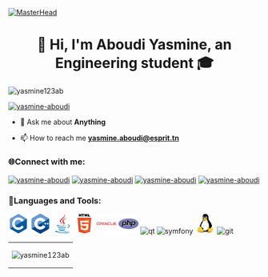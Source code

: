[![MasterHead](https://miro.medium.com/v2/resize:fit:1400/1*i8-u-V8LTTbQwTeUwLI_BQ.gif)](https://www.linkedin.com/in/yasmine-aboudi/)
<h1 align="center">👋 Hi, I'm Aboudi Yasmine, an Engineering student 🎓 </h1>

<p align="left"> <img src="https://komarev.com/ghpvc/?username=yasmine123ab&label=Profile%20views&color=0e75b6&style=flat" alt="yasmine123ab" /> </p>

<p align="left"> <a href="https://www.linkedin.com/in/yasmine-aboudi/" target="blank"><img src="https://img.shields.io/twitter/follow/yasmine-aboudi?logo=twitter&style=for-the-badge" alt="yasmine-aboudi" /></a> </p>

- 💬 Ask me about **Anything**

- 📫 How to reach me **yasmine.aboudi@esprit.tn**


<h3 align="left">🌐Connect with me:</h3>
<p align="left">
<a href="https://twitter.com/yasmine-aboudi" target="blank"><img align="center" src="https://raw.githubusercontent.com/rahuldkjain/github-profile-readme-generator/master/src/images/icons/Social/twitter.svg" alt="yasmine-aboudi" height="30" width="40" /></a>
<a href="https://linkedin.com/in/yasmine-aboudi" target="blank"><img align="center" src="https://raw.githubusercontent.com/rahuldkjain/github-profile-readme-generator/master/src/images/icons/Social/linked-in-alt.svg" alt="yasmine-aboudi" height="30" width="40" /></a>
<a href="https://fb.com/yasmine-aboudiiiiiii" target="blank"><img align="center" src="https://raw.githubusercontent.com/rahuldkjain/github-profile-readme-generator/master/src/images/icons/Social/facebook.svg" alt="yasmine-aboudi" height="30" width="40" /></a>
<a href="https://instagram.com/yasmine-aboudi" target="blank"><img align="center" src="https://raw.githubusercontent.com/rahuldkjain/github-profile-readme-generator/master/src/images/icons/Social/instagram.svg" alt="yasmine-aboudi" height="30" width="40" /></a>
</p>

<h3 align="left">🔧Languages and Tools:</h3>
<p align="left"> <img src="https://raw.githubusercontent.com/devicons/devicon/master/icons/c/c-original.svg" alt="c" width="40" height="40"/> <img src="https://raw.githubusercontent.com/devicons/devicon/master/icons/cplusplus/cplusplus-original.svg"  alt="cplusplus" width="40" height="40"/> <img src="https://raw.githubusercontent.com/devicons/devicon/master/icons/java/java-original.svg" alt="java" width="40" height="40"/> <img src="https://raw.githubusercontent.com/devicons/devicon/master/icons/html5/html5-original-wordmark.svg" alt="html5" width="40" height="40"/> <img src="https://raw.githubusercontent.com/devicons/devicon/master/icons/oracle/oracle-original.svg" alt="oracle" width="40" height="40"/> <img src="https://raw.githubusercontent.com/devicons/devicon/master/icons/php/php-original.svg" alt="php" width="40" height="40"/> <img src="https://upload.wikimedia.org/wikipedia/commons/0/0b/Qt_logo_2016.svg" alt="qt" width="40" height="40"/> <img src="https://symfony.com/logos/symfony_black_03.svg" alt="symfony" width="40" height="40"/> <img src="https://raw.githubusercontent.com/devicons/devicon/master/icons/linux/linux-original.svg" alt="linux" width="40" height="40"/> <img src="https://www.vectorlogo.zone/logos/git-scm/git-scm-icon.svg" alt="git" width="40" height="40"/> </p>

<table>
  <tr>
    <td><p><img src="https://github-readme-stats.vercel.app/api?username=yasmine123ab&show_icons=true&theme=radical&locale=en" alt="yasmine123ab" /></p></td>
  </tr>
</table>





<!--
**yasmine123ab/yasmine123ab** is a ✨ _special_ ✨ repository because its `README.md` (this file) appears on your GitHub profile.

Here are some ideas to get you started:

- 🔭 I’m currently working on ...
- 🌱 I’m currently learning ...
- 👯 I’m looking to collaborate on ...
- 🤔 I’m looking for help with ...
- 💬 Ask me about ...
- 📫 How to reach me: ...
- 😄 Pronouns: ...
- ⚡ Fun fact: ...
-->
